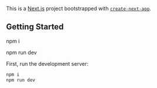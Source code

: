 This is a [Next.js](https://nextjs.org) project bootstrapped with [`create-next-app`](https://nextjs.org/docs/app/api-reference/cli/create-next-app).

## Getting Started

npm i

npm run dev

First, run the development server:

```bash
npm i
npm run dev
```

